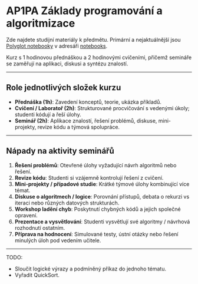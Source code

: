 # AP1PA Základy programování a algoritmizace

Zde najdete studijní materiály k předmětu. Primární a nejaktuálnější jsou [Polyglot notebooky](https://code.visualstudio.com/docs/languages/polyglot) v adresáři [notebooks](notebooks).

Kurz s 1 hodinovou přednáškou a 2 hodinovými cvičeními, přičemž semináře se zaměřují na aplikaci, diskusi a syntézu znalostí.

---

## Role jednotlivých složek kurzu

* **Přednáška (1h)**: Zavedení konceptů, teorie, ukázka příkladů.
* **Cvičení / Laboratoř (2h)**: Strukturované procvičování s vedenými úkoly; studenti kódují a řeší úlohy.
* **Seminář (2h)**: Aplikace znalostí, řešení problémů, diskuse, mini-projekty, revize kódu a týmová spolupráce.

---

## Nápady na aktivity seminářů

1. **Řešení problémů**: Otevřené úlohy vyžadující návrh algoritmů nebo řešení.
2. **Revize kódu**: Studenti si vzájemně kontrolují řešení z cvičení.
3. **Mini-projekty / případové studie**: Krátké týmové úlohy kombinující více témat.
4. **Diskuse o algoritmech / logice**: Porovnání přístupů, debata o rekurzi vs iteraci nebo různých datových strukturách.
5. **Workshop ladění chyb**: Poskytnutí chybných kódů a jejich společné opravení.
6. **Prezentace a vysvětlování**: Studenti vysvětlují své algoritmy / návrhová rozhodnutí ostatním.
7. **Příprava na hodnocení**: Simulované testy, ústní otázky nebo řešení minulých úloh pod vedením učitele.

---

TODO:
- Sloučit logické výrazy a podmíněný příkaz do jednoho tématu.
- Vyřadit QuickSort.